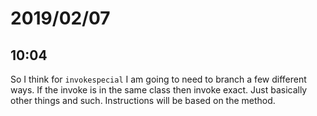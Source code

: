 # 2019/02/07

## 10:04

So I think for `invokespecial` I am going to need to branch a few different
ways. If the invoke is in the same class then invoke exact. Just basically
other things and such. Instructions will be based on the method.
